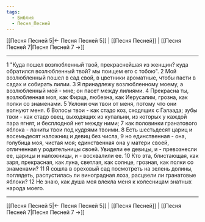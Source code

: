 ```yaml
---
tags:
  - Библия
  - Песня_Песней
---
```

[[Песня Песней 5|← Песня Песней 5]] | [[Песня Песней]] | [[Песня Песней 7|Песня Песней 7 →]]

---
1 "Куда пошел возлюбленный твой, прекраснейшая из женщин? куда обратился возлюбленный твой? мы поищем его с тобою".
2 Мой возлюбленный пошел в сад свой, в цветники ароматные, чтобы пасти в садах и собирать лилии.
3 Я принадлежу возлюбленному моему, а возлюбленный мой - мне; он пасет между лилиями.
4 Прекрасна ты, возлюбленная моя, как Фирца, любезна, как Иерусалим, грозна, как полки со знаменами.
5 Уклони очи твои от меня, потому что они волнуют меня.
6 Волосы твои - как стадо коз, сходящих с Галаада; зубы твои - как стадо овец, выходящих из купальни, из которых у каждой пара ягнят, и бесплодной нет между ними;
7 как половинки гранатового яблока - ланиты твои под кудрями твоими.
8 Есть шестьдесят цариц и восемьдесят наложниц и девиц без числа,
9 но единственная - она, голубица моя, чистая моя; единственная она у матери своей, отличенная у родительницы своей. Увидели ее девицы, и - превознесли ее, царицы и наложницы, и - восхвалили ее.
10 Кто эта, блистающая, как заря, прекрасная, как луна, светлая, как солнце, грозная, как полки со знаменами?
11 Я сошла в ореховый сад посмотреть на зелень долины, поглядеть, распустилась ли виноградная лоза, расцвели ли гранатовые яблоки?
12 Не знаю, как душа моя влекла меня к колесницам знатных народа моего.

---
[[Песня Песней 5|← Песня Песней 5]] | [[Песня Песней]] | [[Песня Песней 7|Песня Песней 7 →]]